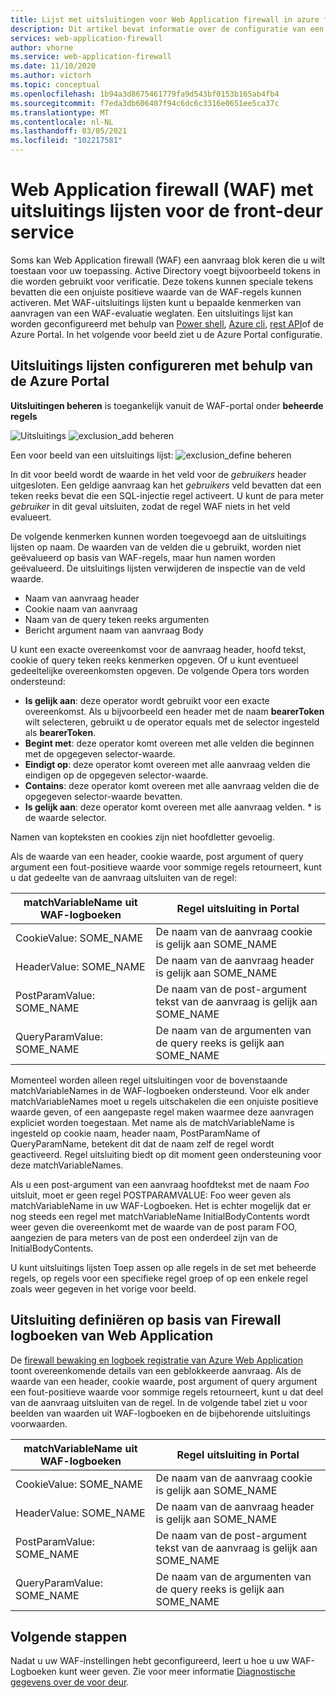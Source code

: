 ```yaml
---
title: Lijst met uitsluitingen voor Web Application firewall in azure front deur-Azure Portal
description: Dit artikel bevat informatie over de configuratie van een uitsluitings lijst in azure front met de Azure Portal.
services: web-application-firewall
author: vhorne
ms.service: web-application-firewall
ms.date: 11/10/2020
ms.author: victorh
ms.topic: conceptual
ms.openlocfilehash: 1b94a3d8675461779fa9d543bf0153b165ab4fb4
ms.sourcegitcommit: f7eda3db606407f94c6dc6c3316e0651ee5ca37c
ms.translationtype: MT
ms.contentlocale: nl-NL
ms.lasthandoff: 03/05/2021
ms.locfileid: "102217581"
---
```

# <a name="web-application-firewall-waf-with-front-door-service-exclusion-lists"></a>Web Application firewall (WAF) met uitsluitings lijsten voor de front-deur service 

Soms kan Web Application firewall (WAF) een aanvraag blok keren die u wilt toestaan voor uw toepassing. Active Directory voegt bijvoorbeeld tokens in die worden gebruikt voor verificatie. Deze tokens kunnen speciale tekens bevatten die een onjuiste positieve waarde van de WAF-regels kunnen activeren. Met WAF-uitsluitings lijsten kunt u bepaalde kenmerken van aanvragen van een WAF-evaluatie weglaten.  Een uitsluitings lijst kan worden geconfigureerd met behulp van  [Power shell](/powershell/module/az.frontdoor/New-AzFrontDoorWafManagedRuleExclusionObject?view=azps-3.5.0), [Azure cli](/cli/azure/ext/front-door/network/front-door/waf-policy/managed-rules/exclusion#ext-front-door-az-network-front-door-waf-policy-managed-rules-exclusion-add), [rest API](/rest/api/frontdoorservice/webapplicationfirewall/policies/createorupdate)of de Azure Portal. In het volgende voor beeld ziet u de Azure Portal configuratie. 
## <a name="configure-exclusion-lists-using-the-azure-portal"></a>Uitsluitings lijsten configureren met behulp van de Azure Portal
**Uitsluitingen beheren** is toegankelijk vanuit de WAF-portal onder **beheerde regels**

![Uitsluitings ](../media/waf-front-door-exclusion/exclusion1.png)
 ![ exclusion_add beheren](../media/waf-front-door-exclusion/exclusion2.png)

 Een voor beeld van een uitsluitings lijst: ![ exclusion_define beheren](../media/waf-front-door-exclusion/exclusion3.png)

In dit voor beeld wordt de waarde in het veld voor de *gebruikers* header uitgesloten. Een geldige aanvraag kan het *gebruikers* veld bevatten dat een teken reeks bevat die een SQL-injectie regel activeert. U kunt de para meter *gebruiker* in dit geval uitsluiten, zodat de regel WAF niets in het veld evalueert.

De volgende kenmerken kunnen worden toegevoegd aan de uitsluitings lijsten op naam. De waarden van de velden die u gebruikt, worden niet geëvalueerd op basis van WAF-regels, maar hun namen worden geëvalueerd. De uitsluitings lijsten verwijderen de inspectie van de veld waarde.

* Naam van aanvraag header
* Cookie naam van aanvraag
* Naam van de query teken reeks argumenten
* Bericht argument naam van aanvraag Body

U kunt een exacte overeenkomst voor de aanvraag header, hoofd tekst, cookie of query teken reeks kenmerken opgeven.  Of u kunt eventueel gedeeltelijke overeenkomsten opgeven. De volgende Opera tors worden ondersteund:

- **Is gelijk aan**: deze operator wordt gebruikt voor een exacte overeenkomst. Als u bijvoorbeeld een header met de naam **bearerToken** wilt selecteren, gebruikt u de operator equals met de selector ingesteld als **bearerToken**.
- **Begint met**: deze operator komt overeen met alle velden die beginnen met de opgegeven selector-waarde.
- **Eindigt op**: deze operator komt overeen met alle aanvraag velden die eindigen op de opgegeven selector-waarde.
- **Contains**: deze operator komt overeen met alle aanvraag velden die de opgegeven selector-waarde bevatten.
- **Is gelijk aan**: deze operator komt overeen met alle aanvraag velden. * is de waarde selector.

Namen van kopteksten en cookies zijn niet hoofdletter gevoelig.

Als de waarde van een header, cookie waarde, post argument of query argument een fout-positieve waarde voor sommige regels retourneert, kunt u dat gedeelte van de aanvraag uitsluiten van de regel:


|matchVariableName uit WAF-logboeken  |Regel uitsluiting in Portal  |
|---------|---------|
|CookieValue: SOME_NAME        |De naam van de aanvraag cookie is gelijk aan SOME_NAME|
|HeaderValue: SOME_NAME        |De naam van de aanvraag header is gelijk aan SOME_NAME|
|PostParamValue: SOME_NAME     |De naam van de post-argument tekst van de aanvraag is gelijk aan SOME_NAME|
|QueryParamValue: SOME_NAME    |De naam van de argumenten van de query reeks is gelijk aan SOME_NAME|


Momenteel worden alleen regel uitsluitingen voor de bovenstaande matchVariableNames in de WAF-logboeken ondersteund. Voor elk ander matchVariableNames moet u regels uitschakelen die een onjuiste positieve waarde geven, of een aangepaste regel maken waarmee deze aanvragen expliciet worden toegestaan. Met name als de matchVariableName is ingesteld op cookie naam, header naam, PostParamName of QueryParamName, betekent dit dat de naam zelf de regel wordt geactiveerd. Regel uitsluiting biedt op dit moment geen ondersteuning voor deze matchVariableNames.


Als u een post-argument van een aanvraag hoofdtekst met de naam *Foo* uitsluit, moet er geen regel POSTPARAMVALUE: Foo weer geven als matchVariableName in uw WAF-Logboeken. Het is echter mogelijk dat er nog steeds een regel met matchVariableName InitialBodyContents wordt weer geven die overeenkomt met de waarde van de post param FOO, aangezien de para meters van de post een onderdeel zijn van de InitialBodyContents.

U kunt uitsluitings lijsten Toep assen op alle regels in de set met beheerde regels, op regels voor een specifieke regel groep of op een enkele regel zoals weer gegeven in het vorige voor beeld.

## <a name="define-exclusion-based-on-web-application-firewall-logs"></a>Uitsluiting definiëren op basis van Firewall logboeken van Web Application
 De [firewall bewaking en logboek registratie van Azure Web Application](waf-front-door-monitor.md) toont overeenkomende details van een geblokkeerde aanvraag. Als de waarde van een header, cookie waarde, post argument of query argument een fout-positieve waarde voor sommige regels retourneert, kunt u dat deel van de aanvraag uitsluiten van de regel. In de volgende tabel ziet u voor beelden van waarden uit WAF-logboeken en de bijbehorende uitsluitings voorwaarden.

|matchVariableName uit WAF-logboeken    |Regel uitsluiting in Portal|
|--------|------|
|CookieValue: SOME_NAME  |De naam van de aanvraag cookie is gelijk aan SOME_NAME|
|HeaderValue: SOME_NAME  |De naam van de aanvraag header is gelijk aan SOME_NAME|
|PostParamValue: SOME_NAME|  De naam van de post-argument tekst van de aanvraag is gelijk aan SOME_NAME|
|QueryParamValue: SOME_NAME| De naam van de argumenten van de query reeks is gelijk aan SOME_NAME|


## <a name="next-steps"></a>Volgende stappen

Nadat u uw WAF-instellingen hebt geconfigureerd, leert u hoe u uw WAF-Logboeken kunt weer geven. Zie voor meer informatie [Diagnostische gegevens over de voor deur](../afds/waf-front-door-monitor.md).